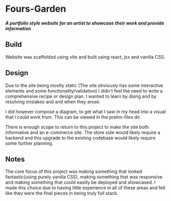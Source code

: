 # Fours-Garden

___A portfolio style website for an artist to showcase their work and provide information___

## Build 
Website was scaffolded using vite and built using react, jsx and vanilla CSS.

## Design
Due to the site being mostly static (The site obviously has some interactive elements and some functionality/validation) I didn't feel the need to write a comprehensive recipe or design plan. I wanted to learn by doing and by resolving mistakes and and when they arose. 

I did however compose a diagram, to get what I saw in my head into a visual that I could work from. This can be viewed in the prelim-files dir.

There is enough scope to return to this project to make the site both informative and an e-commerce site. The store side would likely require a backend and this upgrade to the existing codebase would likely require some further planning.

## Notes 
The core focus of this project was making something that looked fantastic(using purely vanilla CSS), making something that was responsive and making something that could easilly be deployed and showcased. I made this choice due to having little experience in all of these areas and felt like they were the final pieces in being truly full stack.
